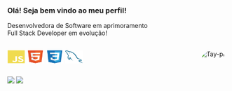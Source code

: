 ### Olá! Seja bem vindo ao meu perfil!
 
Desenvolvedora de Software em aprimoramento <br>
Full Stack Developer em evolução!


</div>
<div style="display: inline_block"><br>
  <img align="center" alt="Tay-Js" height="30" width="40" src="https://raw.githubusercontent.com/devicons/devicon/master/icons/javascript/javascript-plain.svg">
  <img align="center" alt="Tay-HTML" height="30" width="40" src="https://raw.githubusercontent.com/devicons/devicon/master/icons/html5/html5-original.svg">
  <img align="center" alt="Tay-CSS" height="30" width="40" src="https://raw.githubusercontent.com/devicons/devicon/master/icons/css3/css3-original.svg">
  <img align="center" alt="Tay-Mysql" height="30" width="40" src="https://raw.githubusercontent.com/devicons/devicon/master/icons/mysql/mysql-original.svg">
  <img align="right" alt="Tay-pic" height="150" style="border-radius:50px;" src="https://pbs.twimg.com/media/FILhHa1WUAQtw7O?format=jpg&name=small">
</div>

  ##

 <div>
  <a href = "mailto:engtayna@gmail.com"><img src="https://img.shields.io/badge/-Gmail-%23333?style=for-the-badge&logo=gmail&logoColor=white" target="_blank"></a>
  <a href="https://www.linkedin.com/in/taynaacn" target="_blank"><img src="https://img.shields.io/badge/-LinkedIn-%230077B5?style=for-the-badge&logo=linkedin&logoColor=white" target="_blank"></a> 
  </div>
